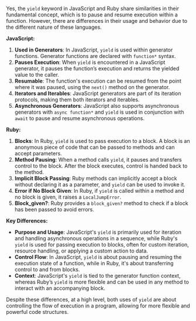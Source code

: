 Yes, the `yield` keyword in JavaScript and Ruby share similarities in their fundamental concept, which is to pause and resume execution within a function. However, there are differences in their usage and behavior due to the different nature of these languages.

**JavaScript:**

1. **Used in Generators**: In JavaScript, `yield` is used within generator functions. Generator functions are declared with `function*` syntax.
2. **Pauses Execution**: When `yield` is encountered in a JavaScript generator, it pauses the function’s execution and returns the yielded value to the caller.
3. **Resumable**: The function's execution can be resumed from the point where it was paused, using the `next()` method on the generator.
4. **Iterators and Iterables**: JavaScript generators are part of its iteration protocols, making them both iterators and iterables.
5. **Asynchronous Generators**: JavaScript also supports asynchronous generators with `async function*` and `yield` is used in conjunction with `await` to pause and resume asynchronous operations.

**Ruby:**

1. **Blocks**: In Ruby, `yield` is used to pass execution to a block. A block is an anonymous piece of code that can be passed to methods and can accept parameters.
2. **Method Pausing**: When a method calls `yield`, it pauses and transfers control to the block. After the block executes, control is handed back to the method.
3. **Implicit Block Passing**: Ruby methods can implicitly accept a block without declaring it as a parameter, and `yield` can be used to invoke it.
4. **Error if No Block Given**: In Ruby, if `yield` is called within a method and no block is given, it raises a `LocalJumpError`.
5. **Block_given?**: Ruby provides a `block_given?` method to check if a block has been passed to avoid errors.

**Key Differences:**

- **Purpose and Usage**: JavaScript's `yield` is primarily used for iteration and handling asynchronous operations in a sequence, while Ruby's `yield` is used for passing execution to blocks, often for custom iteration, resource handling, or applying a custom action to data.
- **Control Flow**: In JavaScript, `yield` is about pausing and resuming the execution state of a function, while in Ruby, it's about transferring control to and from blocks.
- **Context**: JavaScript's `yield` is tied to the generator function context, whereas Ruby’s `yield` is more flexible and can be used in any method to interact with an accompanying block.

Despite these differences, at a high level, both uses of `yield` are about controlling the flow of execution in a program, allowing for more flexible and powerful code structures.